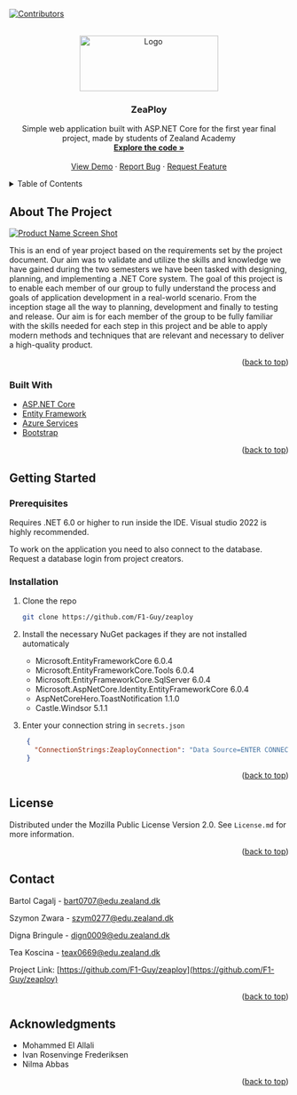 <div id="top"></div>

[![Contributors][contributors-shield]][contributors-url]

<!-- PROJECT LOGO -->
<br />
<div align="center">
  <a href="https://github.com/F1-Guy/zeaploy">
    <img src="https://am3pap004files.storage.live.com/y4mqC2fXojnGk5VtivJKPelFDkiYLKBGHBm18XP701uCS9v8b2VpOnbZluIBGSnWcwIE7uWZlhQNwfIcLCMDtFCXyusNHo663aA0vpkPPRve_xbXBWU_s042t0EwuhYhTVSukkNGMtNP0OPS5kgZil7RzjNTb4oMePqgIDdevhjcq214YcChTUiZxvu2iFwNXyWYl8NfF4GioF9uIHQW4kgWeN_wzL6CmuFPnSaSUQFpJA?encodeFailures=1&width=1850&height=650" alt="Logo" width="250" height="100">
  </a>

<h3 align="center">ZeaPloy</h3>

  <p align="center">
    Simple web application built with ASP.NET Core for the first year final project, made by students of Zealand Academy
    <br />
    <a href="https://github.com/F1-Guy/zeaploy"><strong>Explore the code »</strong></a>
    <br />
    <br />
    <a href="https://github.com/F1-Guy/zeaploy">View Demo</a>
    ·
    <a href="https://github.com/F1-Guy/zeaploy/issues">Report Bug</a>
    ·
    <a href="https://github.com/F1-Guy/zeaploy/issues">Request Feature</a>
  </p>
</div>


<!-- TABLE OF CONTENTS -->
<details>
  <summary>Table of Contents</summary>
  <ol>
    <li>
      <a href="#about-the-project">About The Project</a>
      <ul>
        <li><a href="#built-with">Built With</a></li>
      </ul>
    </li>
    <li>
      <a href="#getting-started">Getting Started</a>
      <ul>
        <li><a href="#prerequisites">Prerequisites</a></li>
        <li><a href="#installation">Installation</a></li>
      </ul>
    </li>
    <li><a href="#license">License</a></li>
    <li><a href="#contact">Contact</a></li>
    <li><a href="#acknowledgments">Acknowledgments</a></li>
  </ol>
</details>

<!-- ABOUT THE PROJECT -->
## About The Project

[![Product Name Screen Shot][product-screenshot]](https://github.com/F1-Guy/zeaploy)

<p>
  This is an end of year project based on the requirements set by the project document.
  Our aim was to validate and utilize the skills and knowledge we have gained during the two semesters we have been tasked with designing,
  planning, and implementing a .NET Core system.
  The goal of this project is to enable each member of our group to fully understand the process and goals of application development in a real-world scenario.
  From the inception stage all the way to planning, development and finally to testing and release.
  Our aim is for each member of the group to be fully familiar with the skills needed for each step in this project and be able to apply modern methods and techniques that
  are relevant and necessary to deliver a high-quality product.
</p>

<p align="right">(<a href="#top">back to top</a>)</p>


### Built With

* [ASP.NET Core](https://docs.microsoft.com/en-us/aspnet/core/?view=aspnetcore-6.0)
* [Entity Framework](https://entityframework.net/)
* [Azure Services](https://azure.microsoft.com/en-us/services/)
* [Bootstrap](https://getbootstrap.com)

<p align="right">(<a href="#top">back to top</a>)</p>

## Getting Started
### Prerequisites

<p>
  Requires .NET 6.0 or higher to run inside the IDE. Visual studio 2022 is highly recommended.
</p>
<p>
  To work on the application you need to also connect to the database. Request a database login from project creators.
</p>

### Installation

1. Clone the repo
   ```sh
   git clone https://github.com/F1-Guy/zeaploy
   ```
2. Install the necessary NuGet packages if they are not installed automaticaly
    * []()Microsoft.EntityFrameworkCore 6.0.4
    * []()Microsoft.EntityFrameworkCore.Tools 6.0.4
    * []()Microsoft.EntityFrameworkCore.SqlServer 6.0.4
    * []()Microsoft.AspNetCore.Identity.EntityFrameworkCore 6.0.4
    * []()AspNetCoreHero.ToastNotification 1.1.0
    * []()Castle.Windsor 5.1.1

3. Enter your connection string in `secrets.json`
   ```json
    {
      "ConnectionStrings:ZeaployConnection": "Data Source=ENTER CONNECTION STRING"
    }
   ```

<p align="right">(<a href="#top">back to top</a>)</p>

<!-- LICENSE -->
## License

Distributed under the Mozilla Public License Version 2.0. See `License.md` for more information.

<p align="right">(<a href="#top">back to top</a>)</p>


<!-- CONTACT -->
## Contact

Bartol Cagalj -  bart0707@edu.zealand.dk

Szymon Zwara - szym0277@edu.zealand.dk

Digna Bringule - dign0009@edu.zealand.dk

Tea Koscina - teax0669@edu.zealand.dk

Project Link: [https://github.com/F1-Guy/zeaploy](https://github.com/F1-Guy/zeaploy)

<p align="right">(<a href="#top">back to top</a>)</p>


<!-- ACKNOWLEDGMENTS -->
## Acknowledgments

* []()Mohammed El Allali
* []()Ivan Rosenvinge Frederiksen
* []()Nilma Abbas

<p align="right">(<a href="#top">back to top</a>)</p>

<!-- MARKDOWN LINKS & IMAGES -->
[contributors-shield]: https://img.shields.io/github/contributors/F1-Guy/zeaploy.svg?style=for-the-badge
[contributors-url]: https://github.com/F1-Guy/zeaploy/graphs/contributors
[product-screenshot]: https://am3pap004files.storage.live.com/y4mVVbErE-UkrW5wEstsHkTUBrPv-Rvi5iSH8NLZHN8a-KzhrxtEyeEozNw1zlWv-soMG5yjdYwkDfQ4UpSKuMJRFIodpy7Ovl5zjD4xOBAmqrepLjUjw_dQ6mw90ZrGLOJMxUWO94sjq_Q3QwEm0l4azIY_w76ZICa1MHP_hLv1tseC8FqmSpLCumwzpoJUaIR8oSNlficlchPhsJyUkzSzJbKZuqI128ZRF-qS7rMNQk?encodeFailures=1&width=607&height=298

